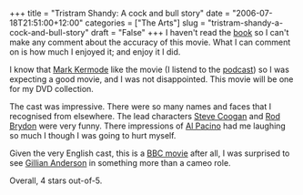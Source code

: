 +++
title = "Tristram Shandy: A cock and bull story"
date = "2006-07-18T21:51:00+12:00"
categories = ["The Arts"]
slug = "tristram-shandy-a-cock-and-bull-story"
draft = "False"
+++
I haven't read the [book](https://www1.gifu-u.ac.jp/\~masaru/TS/contents.html)
so I can't make any comment about the accuracy of this movie. What I can
comment on is how much I enjoyed it; and enjoy it I did.

I know that [Mark
Kermode](https://www.bbc.co.uk/fivelive/entertainment/kermode.shtml) like the
movie (I listend to the
[podcast](https://www.bbc.co.uk/radio/aod/fivelive_aod.shtml?fivelive/kermode140706))
so I was expecting a good movie, and I was not disappointed. This movie will be
one for my DVD collection.

The cast was impressive. There were so many names and faces that I recognised
from elsewhere. The lead characters [Steve
Coogan](https://www.imdb.com/name/nm0176869/) and [Rod
Brydon](https://www.imdb.com/name/nm0117339/) were very funny. There impressions
of [Al Pacino](https://www.imdb.com/name/nm0000199/) had me laughing so much I
though I was going to hurt myself.

Given the very English cast, this is a [BBC
movie](https://www.tristramshandymovie.com/) after all, I was surprised to see
[Gillian Anderson](https://www.imdb.com/name/nm0000096/) in something more than
a cameo role.

Overall, 4 stars out-of-5.


